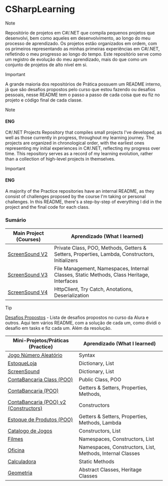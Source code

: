 # CSharpLearning
> [!NOTE]
> Repositório de projetos em C#/.NET que compila pequenos projetos que desenvolvi, bem como aqueles em desenvolvimento, ao longo do meu processo de aprendizado. Os projetos estão organizados em ordem, com os primeiros representando as minhas primeiras experiências em C#/.NET, refletindo o meu progresso ao longo do tempo. Este repositório serve como um registro de evolução do meu aprendizado, mais do que como um conjunto de projetos de alto nível em si.

> [!IMPORTANT]
> A grande maioria dos repositórios de Prática possuem um README interno, já que são desafios propostos pelo curso que estou fazendo ou desafios pessoais, nesse README tem o passo a passo de cada coisa que eu fiz no projeto e código final de cada classe. 

> [!NOTE]
> #### ENG
> C#/.NET Projects Repository that compiles small projects I've developed, as well as those currently in progress, throughout my learning journey. The projects are organized in chronological order, with the earliest ones representing my initial experiences in C#/.NET, reflecting my progress over time. This repository serves as a record of my learning evolution, rather than a collection of high-level projects in themselves.

> [!IMPORTANT]
> #### ENG
> A majority of the Practice repositories have an internal README, as they consist of challenges proposed by the course I'm taking or personal challenges. In this README, there's a step-by-step of everything I did in the project and the final code for each class.

### Sumário

| Main Project (Courses)                                  | Aprendizado (What I learned)                                           |
|--------------------------------------------|-------------------------------------------------------|
| [ScreenSound V2](ScreenSound%20V2%20(Orientado%20a%20Objetos)) |     Private Class, POO, Methods, Getters & Setters, Properties, Lambda, Constructors, Initializers       |
| [ScreenSound V3](ScreenSound03) |       File Management, Namespaces, Internal Classes, Static Methods, Class Heritage, Interfaces   |
| [ScreenSound V4](ScreenSound04) |       HttpClient, Try Catch, Anotations, Deserialization   |

> [!TIP]
> [Desafios Propostos](DesafiosPropostos) - Lista de desafios propostos no curso da Alura e outros. Aqui tem vários README, com a solução de cada um, como dividi o desafio em tasks e fiz cada um. Além da resolução.

| Mini-Projetos/Práticas    (Practice)                               | Aprendizado (What I learned)                                           |
|--------------------------------------------|-------------------------------------------------------|
| [Jogo Número Aleatório](JogoNumeroAleatorio) |       Syntax                                                |
| [EstoqueLoja](EstoqueLoja)                   | Dictionary, List |
| [ScreenSound](ScreenSound)                   |    Dictionary, List                                                   |
| [ContaBancaria Class (POO)](ContaBancariaClass) |   Public Class, POO                                                 |
| [ContaBancaria (POO)](Conta%20Bancária%20POO) |   Getters & Setters, Properties, Methods,                                         |
| [ContaBancaria (POO) v2 (Constructors)](ContaBancaria%20Constructor/Conta%20Bancária%20POO) |   Constructors                                       |
| [Estoque de Produtos (POO)](EstoqueDeProdutos) |   Getters & Setters, Properties, Methods, Lambda                                        |
| [Catalogo de Jogos](CatalogoJogos) |   Constructors, List                                    |
| [Filmes](Filmes) |           Namespaces, Constructors, List                          |
| [Oficina](Oficina) |           Namespaces, Constructors, List, Methods, Internal Classes                        |
| [Calculadora](Calculadora) |          Static Methods                       |
| [Geometria](Geometria) |          Abstract Classes, Heritage Classes                       |
